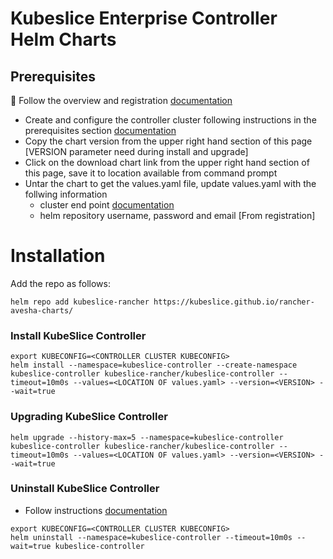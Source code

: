 # Kubeslice Enterprise Controller Helm Charts

## Prerequisites
📖 Follow the overview and registration [documentation](https://docs.avesha.io/documentation/enterprise/1.0.0/deployment-partners/deploying-kubeslice-on-rancher/)

- Create and configure the controller cluster following instructions in the prerequisites section [documentation](https://docs.avesha.io/documentation/enterprise/1.0.0/deployment-partners/deploying-kubeslice-on-rancher/installing-the-kubeslice-controller-on-rancher)
- Copy the chart version from the upper right hand section of this page [VERSION parameter need during install and upgrade]
- Click on the download chart link from the upper right hand section of this page, save it to location available from command prompt 
- Untar the chart to get the values.yaml file, update values.yaml with the follwing information
  - cluster end point [documentation](https://docs.avesha.io/documentation/enterprise/1.0.0/deployment-partners/deploying-kubeslice-on-rancher/installing-the-kubeslice-controller-on-rancher#getting-the-controller-cluster-endpoint)
  - helm repository username, password and email [From registration]


# Installation

Add the repo as follows:

```console
helm repo add kubeslice-rancher https://kubeslice.github.io/rancher-avesha-charts/
```

### Install KubeSlice Controller
```console
export KUBECONFIG=<CONTROLLER CLUSTER KUBECONFIG>
helm install --namespace=kubeslice-controller --create-namespace kubeslice-controller kubeslice-rancher/kubeslice-controller --timeout=10m0s --values=<LOCATION OF values.yaml> --version=<VERSION> --wait=true 
```

### Upgrading KubeSlice Controller

```console
helm upgrade --history-max=5 --namespace=kubeslice-controller kubeslice-controller kubeslice-rancher/kubeslice-controller --timeout=10m0s --values=<LOCATION OF values.yaml> --version=<VERSION> --wait=true 
```

### Uninstall KubeSlice Controller
- Follow instructions [documentation](https://docs.avesha.io/documentation/enterprise/1.0.0/getting-started-with-cloud-clusters/uninstalling-kubeslice/uninstalling-the-kubeslice-controller/)

```console
export KUBECONFIG=<CONTROLLER CLUSTER KUBECONFIG>
helm uninstall --namespace=kubeslice-controller --timeout=10m0s --wait=true kubeslice-controller
```


